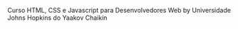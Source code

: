 
Curso HTML, CSS e Javascript para Desenvolvedores Web by Universidade Johns Hopkins do Yaakov Chaikin

